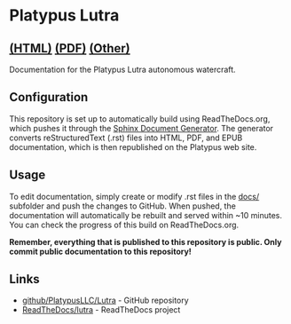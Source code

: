 Platypus Lutra
==============

[(HTML)](http://docs.senseplatypus.com/projects/lutra/) [(PDF)](https://media.readthedocs.org/pdf/lutra/latest/lutra.pdf) [(Other)](https://readthedocs.org/projects/lutra/downloads/)
------------------------------------------------------------------------

Documentation for the Platypus Lutra autonomous watercraft.

Configuration
-------------

This repository is set up to automatically build using ReadTheDocs.org, which pushes it through the [Sphinx Document Generator](http://sphinx-do.org/).  The generator converts reStructuredText (.rst) files into HTML, PDF, and EPUB documentation, which is then republished on the Platypus web site.

Usage
-----

To edit documentation, simply create or modify .rst files in the [docs/](https://github.com/PlatypusLLC/Lutra/tree/master/docs) subfolder and push the changes to GitHub.  When pushed, the documentation will automatically be rebuilt and served within ~10 minutes.  You can check the progress of this build on ReadTheDocs.org. 

**Remember, everything that is published to this repository is public.  Only commit public documentation to this repository!**

Links
-----
  * [github/PlatypusLLC/Lutra](https://github.com/PlatypusLLC/Lutra.git) - GitHub repository
  * [ReadTheDocs/lutra](https://readthedocs.org/projects/lutra/) - ReadTheDocs project
